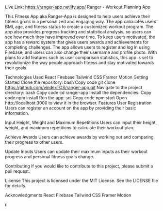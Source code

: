 
Live Link: https://ranger-app.netlify.app/
Ranger - Workout Planning App

This Fitness App aka Ranger-App is designed to help users achieve their fitness goals in a personalized and engaging way. The app calculates users' BMI, age, and fitness status to create a customized workout program. The app also provides progress tracking and statistical analysis, so users can see how much they have improved over time. To keep users motivated, the app has a reward system that gives users awards and achievements for completing challenges. The app allows users to register and log in using Firebase, and users can also change their username and profile photo. With plans to add features such as user comparison statistics, this app is set to revolutionize the way people approach fitness and stay motivated towards their goals.

Technologies Used
React
Firebase
Tailwind CSS
Framer Motion
Getting Started
Clone the repository:
bash
Copy code
git clone https://github.com/vindexTOS/ranger-app.git
Navigate to the project directory:
bash
Copy code
cd ranger-app
Install the dependencies:
Copy code
npm install
Run the app:
sql
Copy code
npm start
Open http://localhost:3000 to view it in the browser.
Features
User Registration
Users can register an account on the app by providing their basic information.

Input Height, Weight and Maximum Repetitions
Users can input their height, weight, and maximum repetitions to calculate their workout plan.

Achieve Awards
Users can achieve awards by working out and comparing their progress to other users.

Update Inputs
Users can update their maximum inputs as their workout progress and personal fitness goals change.

Contributing
If you would like to contribute to this project, please submit a pull request.

License
This project is licensed under the MIT License. See the LICENSE file for details.

Acknowledgments
React
Firebase
Tailwind CSS
Framer Motion

r
